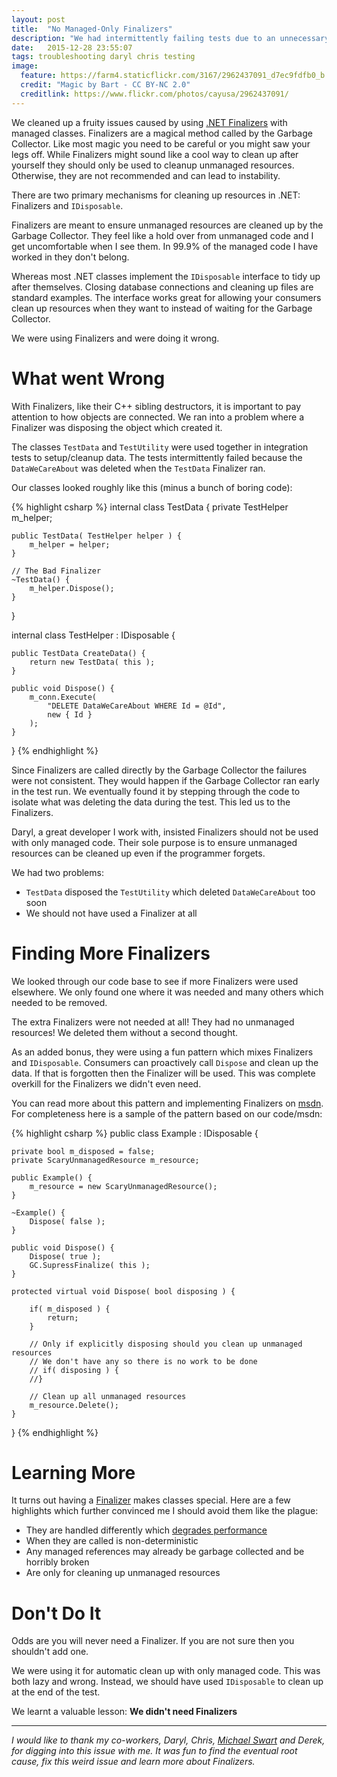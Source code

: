 ```yaml
---
layout: post
title:  "No Managed-Only Finalizers"
description: "We had intermittently failing tests due to an unnecessary Finalizer. It was only being used with managed code. We didn't need one, you probably don't either."
date:   2015-12-28 23:55:07
tags: troubleshooting daryl chris testing
image:
  feature: https://farm4.staticflickr.com/3167/2962437091_d7ec9fdfb0_b.jpg
  credit: "Magic by Bart - CC BY-NC 2.0"
  creditlink: https://www.flickr.com/photos/cayusa/2962437091/
---
```


We cleaned up a fruity issues caused by using [.NET Finalizers][object] with managed classes.
Finalizers are a magical method called by the Garbage Collector. Like most
magic you need to be careful or you might saw your legs off.
While Finalizers might sound like a cool way to clean up after yourself they should
 only be used to cleanup unmanaged resources. Otherwise, they are not recommended
and can lead to instability.

There are two primary mechanisms for cleaning up resources in .NET:
Finalizers and ``IDisposable``.

Finalizers are meant to ensure unmanaged resources are cleaned up by the
Garbage Collector. They feel like a hold over from unmanaged code and I get
uncomfortable when I see them. In 99.9% of the managed code I have worked in they
don't belong.

Whereas most .NET classes implement the ``IDisposable`` interface to tidy up
after themselves. Closing database connections and cleaning up files are
standard examples. The interface works great for allowing your consumers clean
up resources when they want to instead of waiting for the Garbage Collector.

We were using Finalizers and were doing it wrong.

What went Wrong
===============================================================================

With Finalizers, like their C++ sibling destructors, it is important to pay
attention to how objects are connected. We ran into a problem where a Finalizer
was disposing the object which created it.

The classes ``TestData`` and ``TestUtility`` were used together in integration
tests to setup/cleanup data. The tests intermittently failed because the
``DataWeCareAbout`` was deleted when the ``TestData`` Finalizer ran.

Our classes looked roughly like this (minus a bunch of boring code):

{% highlight csharp %}
internal class TestData {
    private TestHelper m_helper;

    public TestData( TestHelper helper ) {
        m_helper = helper;
    }

    // The Bad Finalizer
    ~TestData() {
        m_helper.Dispose();
    }
}

internal class TestHelper : IDisposable {

    public TestData CreateData() {
        return new TestData( this );
    }

    public void Dispose() {
        m_conn.Execute(
            "DELETE DataWeCareAbout WHERE Id = @Id",
            new { Id }
        );
    }

}
{% endhighlight %}

Since Finalizers are called directly by the Garbage Collector the failures
were not consistent. They would happen if the Garbage Collector ran early in
the test run. We eventually found it by stepping through the code to isolate
what was deleting the data during the test. This led us to the Finalizers.

Daryl, a great developer I work with, insisted Finalizers should not be used
with only managed code. Their sole purpose is to ensure unmanaged resources can
be cleaned up even if the programmer forgets.

We had two problems:

* ``TestData`` disposed the ``TestUtility`` which deleted ``DataWeCareAbout`` too soon
* We should not have used a Finalizer at all


Finding More Finalizers
===============================================================================

We looked through our code base to see if more Finalizers were used elsewhere. We
only found one where it was needed and many others which needed to be removed.

The extra Finalizers were not needed at all! They had no unmanaged resources!
We deleted them without a second thought.

As an added bonus, they were using a fun pattern which mixes Finalizers and ``IDisposable``.
Consumers can proactively call ``Dispose`` and clean up the data. If that is
forgotten then the Finalizer will be used. This was complete overkill for the Finalizers
we didn't even need.

You can read more about this pattern and implementing Finalizers on [msdn][impl].
For completeness here is a sample of the pattern based on our code/msdn:

{% highlight csharp %}
public class Example : IDisposable {

    private bool m_disposed = false;
    private ScaryUnmanagedResource m_resource;

    public Example() {
        m_resource = new ScaryUnmanagedResource();
    }

    ~Example() {
        Dispose( false );
    }

    public void Dispose() {
        Dispose( true );
        GC.SupressFinalize( this );
    }

    protected virtual void Dispose( bool disposing ) {

        if( m_disposed ) {
            return;
        }

        // Only if explicitly disposing should you clean up unmanaged resources
        // We don't have any so there is no work to be done
        // if( disposing ) {
        //}

        // Clean up all unmanaged resources
        m_resource.Delete();
    }

}
{% endhighlight %}

Learning More
===============================================================================

It turns out having a [Finalizer][object] makes classes special. Here are a few
highlights which further convinced me I should avoid them like the plague:

* They are handled differently which [degrades performance][perf]
* When they are called is non-deterministic
* Any managed references may already be garbage collected and be horribly broken
* Are only for cleaning up unmanaged resources

Don't Do It
===============================================================================

Odds are you will never need a Finalizer. If you are not sure then you shouldn't
add one.

We were using it for automatic clean up with only managed code. This
was both lazy and wrong. Instead, we should have used ``IDisposable`` to
clean up at the end of the test.

We learnt a valuable lesson: **We didn't need Finalizers**

<hr />

*I would like to thank my co-workers, Daryl, Chris, [Michael Swart][swart] and Derek,
for digging into this issue with me. It was fun to find the eventual root cause,
fix this weird issue and learn more about Finalizers.*

[object]: https://msdn.microsoft.com/en-us/library/system.object.finalize(v=vs.110).aspx
[perf]: https://msdn.microsoft.com/en-us/library/ms973837.aspx#dotnetgcbasics_topic5
[impl]: https://msdn.microsoft.com/library/b1yfkh5e(v=vs.100).aspx
[swart]:    http://michaeljswart.com
